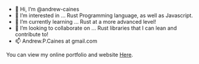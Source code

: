 - 👋 Hi, I’m @andrew-caines
- 👀 I’m interested in ... Rust Programming language, as well as Javascript. 
- 🌱 I’m currently learning ... Rust at a more advanced level!
- 💞️ I’m looking to collaborate on ... Rust libraries that I can lean and contribute to!
- 📫 Andrew.P.Caines at gmail.com

You can view my online portfolio and website [Here](https://www.caines.biz).
<!---
andrew-caines/andrew-caines is a ✨ special ✨ repository because its `README.md` (this file) appears on your GitHub profile.
You can click the Preview link to take a look at your changes.
--->
